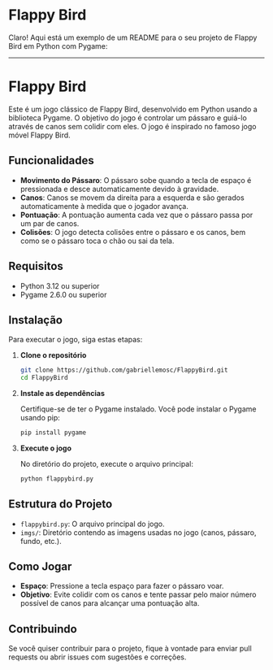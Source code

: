 # Flappy Bird

Claro! Aqui está um exemplo de um README para o seu projeto de Flappy Bird em Python com Pygame:

---

# Flappy Bird

Este é um jogo clássico de Flappy Bird, desenvolvido em Python usando a biblioteca Pygame. O objetivo do jogo é controlar um pássaro e guiá-lo através de canos sem colidir com eles. O jogo é inspirado no famoso jogo móvel Flappy Bird.

## Funcionalidades

- **Movimento do Pássaro**: O pássaro sobe quando a tecla de espaço é pressionada e desce automaticamente devido à gravidade.
- **Canos**: Canos se movem da direita para a esquerda e são gerados automaticamente à medida que o jogador avança.
- **Pontuação**: A pontuação aumenta cada vez que o pássaro passa por um par de canos.
- **Colisões**: O jogo detecta colisões entre o pássaro e os canos, bem como se o pássaro toca o chão ou sai da tela.

## Requisitos

- Python 3.12 ou superior
- Pygame 2.6.0 ou superior

## Instalação

Para executar o jogo, siga estas etapas:

1. **Clone o repositório**

   ```bash
   git clone https://github.com/gabriellemosc/FlappyBird.git
   cd FlappyBird
   ```

2. **Instale as dependências**

   Certifique-se de ter o Pygame instalado. Você pode instalar o Pygame usando pip:

   ```bash
   pip install pygame
   ```

3. **Execute o jogo**

   No diretório do projeto, execute o arquivo principal:

   ```bash
   python flappybird.py
   ```

## Estrutura do Projeto

- `flappybird.py`: O arquivo principal do jogo.
- `imgs/`: Diretório contendo as imagens usadas no jogo (canos, pássaro, fundo, etc.).

## Como Jogar

- **Espaço**: Pressione a tecla espaço para fazer o pássaro voar.
- **Objetivo**: Evite colidir com os canos e tente passar pelo maior número possível de canos para alcançar uma pontuação alta.

## Contribuindo

Se você quiser contribuir para o projeto, fique à vontade para enviar pull requests ou abrir issues com sugestões e correções.

